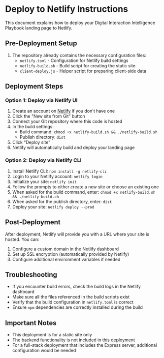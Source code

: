 # Deploy to Netlify Instructions

This document explains how to deploy your Digital Interaction Intelligence Playbook landing page to Netlify.

## Pre-Deployment Setup

1. The repository already contains the necessary configuration files:
   - `netlify.toml` - Configuration for Netlify build settings
   - `netlify-build.sh` - Build script for creating the static site
   - `client-deploy.js` - Helper script for preparing client-side data

## Deployment Steps

### Option 1: Deploy via Netlify UI

1. Create an account on [Netlify](https://www.netlify.com/) if you don't have one
2. Click the "New site from Git" button
3. Connect your Git repository where this code is hosted
4. In the build settings:
   - Build command: `chmod +x netlify-build.sh && ./netlify-build.sh`
   - Publish directory: `dist`
5. Click "Deploy site"
6. Netlify will automatically build and deploy your landing page

### Option 2: Deploy via Netlify CLI

1. Install Netlify CLI: `npm install -g netlify-cli`
2. Login to your Netlify account: `netlify login`
3. Initialize your site: `netlify init`
4. Follow the prompts to either create a new site or choose an existing one
5. When asked for the build command, enter: `chmod +x netlify-build.sh && ./netlify-build.sh`
6. When asked for the publish directory, enter: `dist`
7. Deploy your site: `netlify deploy --prod`

## Post-Deployment

After deployment, Netlify will provide you with a URL where your site is hosted. You can:

1. Configure a custom domain in the Netlify dashboard
2. Set up SSL encryption (automatically provided by Netlify)
3. Configure additional environment variables if needed

## Troubleshooting

- If you encounter build errors, check the build logs in the Netlify dashboard
- Make sure all the files referenced in the build scripts exist
- Verify that the build configuration in `netlify.toml` is correct
- Ensure `npm` dependencies are correctly installed during the build

## Important Notes

- This deployment is for a static site only
- The backend functionality is not included in this deployment
- For a full-stack deployment that includes the Express server, additional configuration would be needed